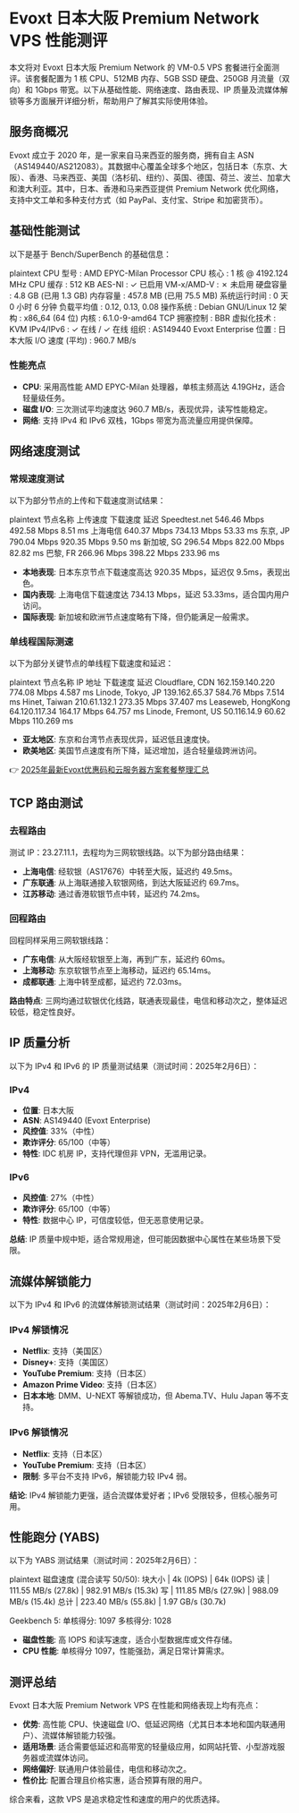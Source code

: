 # Evoxt 日本大阪 Premium Network VPS 性能测评

本文将对 Evoxt 日本大阪 Premium Network 的 VM-0.5 VPS 套餐进行全面测评。该套餐配置为 1 核 CPU、512MB 内存、5GB SSD 硬盘、250GB 月流量（双向）和 1Gbps 带宽。以下从基础性能、网络速度、路由表现、IP 质量及流媒体解锁等多方面展开详细分析，帮助用户了解其实际使用体验。

## 服务商概况

Evoxt 成立于 2020 年，是一家来自马来西亚的服务商，拥有自主 ASN（AS149440/AS212083）。其数据中心覆盖全球多个地区，包括日本（东京、大阪）、香港、马来西亚、美国（洛杉矶、纽约）、英国、德国、荷兰、波兰、加拿大和澳大利亚。其中，日本、香港和马来西亚提供 Premium Network 优化网络，支持中文工单和多种支付方式（如 PayPal、支付宝、Stripe 和加密货币）。

## 基础性能测试

以下是基于 Bench/SuperBench 的基础信息：

plaintext
CPU 型号          : AMD EPYC-Milan Processor
CPU 核心          : 1 核 @ 4192.124 MHz
CPU 缓存          : 512 KB
AES-NI            : ✓ 已启用
VM-x/AMD-V        : ✗ 未启用
硬盘容量          : 4.8 GB (已用 1.3 GB)
内存容量          : 457.8 MB (已用 75.5 MB)
系统运行时间       : 0 天 0 小时 6 分钟
负载平均值         : 0.12, 0.13, 0.08
操作系统          : Debian GNU/Linux 12
架构              : x86_64 (64 位)
内核              : 6.1.0-9-amd64
TCP 拥塞控制       : BBR
虚拟化技术         : KVM
IPv4/IPv6         : ✓ 在线 / ✓ 在线
组织              : AS149440 Evoxt Enterprise
位置              : 日本大阪
I/O 速度 (平均)    : 960.7 MB/s

### 性能亮点
- **CPU**: 采用高性能 AMD EPYC-Milan 处理器，单核主频高达 4.19GHz，适合轻量级任务。
- **磁盘 I/O**: 三次测试平均速度达 960.7 MB/s，表现优异，读写性能稳定。
- **网络**: 支持 IPv4 和 IPv6 双栈，1Gbps 带宽为高流量应用提供保障。

## 网络速度测试

### 常规速度测试
以下为部分节点的上传和下载速度测试结果：

plaintext
节点名称         上传速度      下载速度      延迟
Speedtest.net   546.46 Mbps   492.58 Mbps   8.51 ms
上海电信         640.37 Mbps   734.13 Mbps   53.33 ms
东京, JP        790.04 Mbps   920.35 Mbps   9.50 ms
新加坡, SG      296.54 Mbps   822.00 Mbps   82.82 ms
巴黎, FR        266.96 Mbps   398.22 Mbps   233.96 ms

- **本地表现**: 日本东京节点下载速度高达 920.35 Mbps，延迟仅 9.5ms，表现出色。
- **国内表现**: 上海电信下载速度达 734.13 Mbps，延迟 53.33ms，适合国内用户访问。
- **国际表现**: 新加坡和欧洲节点速度略有下降，但仍能满足一般需求。

### 单线程国际测速
以下为部分关键节点的单线程下载速度和延迟：

plaintext
节点名称                IP 地址            下载速度      延迟
Cloudflare, CDN        162.159.140.220   774.08 Mbps   4.587 ms
Linode, Tokyo, JP      139.162.65.37     584.76 Mbps   7.514 ms
Hinet, Taiwan          210.61.132.1      273.35 Mbps   37.407 ms
Leaseweb, HongKong     64.120.117.34     164.17 Mbps   64.757 ms
Linode, Fremont, US    50.116.14.9       60.62 Mbps    110.269 ms

- **亚太地区**: 东京和台湾节点表现优异，延迟低且速度快。
- **欧美地区**: 美国节点速度有所下降，延迟增加，适合轻量级跨洲访问。

👉 [2025年最新Evoxt优惠码和云服务器方案套餐整理汇总](https://bit.ly/evoxt)

## TCP 路由测试

### 去程路由
测试 IP：23.27.11.1，去程均为三网软银线路。以下为部分路由结果：
- **上海电信**: 经软银（AS17676）中转至大阪，延迟约 49.5ms。
- **广东联通**: 从上海联通接入软银网络，到达大阪延迟约 69.7ms。
- **江苏移动**: 通过香港软银节点中转，延迟约 74.2ms。

### 回程路由
回程同样采用三网软银线路：
- **广东电信**: 从大阪经软银至上海，再到广东，延迟约 60ms。
- **上海移动**: 东京软银节点至上海移动，延迟约 65.14ms。
- **成都联通**: 上海中转至成都，延迟约 72.03ms。

**路由特点**: 三网均通过软银优化线路，联通表现最佳，电信和移动次之，整体延迟较低，稳定性良好。

## IP 质量分析

以下为 IPv4 和 IPv6 的 IP 质量测试结果（测试时间：2025年2月6日）：

### IPv4
- **位置**: 日本大阪
- **ASN**: AS149440 (Evoxt Enterprise)
- **风控值**: 33%（中性）
- **欺诈评分**: 65/100（中等）
- **特性**: IDC 机房 IP，支持代理但非 VPN，无滥用记录。

### IPv6
- **风控值**: 27%（中性）
- **欺诈评分**: 65/100（中等）
- **特性**: 数据中心 IP，可信度较低，但无恶意使用记录。

**总结**: IP 质量中规中矩，适合常规用途，但可能因数据中心属性在某些场景下受限。

## 流媒体解锁能力

以下为 IPv4 和 IPv6 的流媒体解锁测试结果（测试时间：2025年2月6日）：

### IPv4 解锁情况
- **Netflix**: 支持（美国区）
- **Disney+**: 支持（美国区）
- **YouTube Premium**: 支持（日本区）
- **Amazon Prime Video**: 支持（日本区）
- **日本本地**: DMM、U-NEXT 等解锁成功，但 Abema.TV、Hulu Japan 等不支持。

### IPv6 解锁情况
- **Netflix**: 支持（日本区）
- **YouTube Premium**: 支持（日本区）
- **限制**: 多平台不支持 IPv6，解锁能力较 IPv4 弱。

**结论**: IPv4 解锁能力更强，适合流媒体爱好者；IPv6 受限较多，但核心服务可用。

## 性能跑分 (YABS)

以下为 YABS 测试结果（测试时间：2025年2月6日）：

plaintext
磁盘速度 (混合读写 50/50):
块大小 | 4k       (IOPS) | 64k      (IOPS)
读     | 111.55 MB/s (27.8k) | 982.91 MB/s (15.3k)
写     | 111.85 MB/s (27.9k) | 988.09 MB/s (15.4k)
总计   | 223.40 MB/s (55.8k) | 1.97 GB/s (30.7k)

Geekbench 5:
单核得分: 1097
多核得分: 1028

- **磁盘性能**: 高 IOPS 和读写速度，适合小型数据库或文件存储。
- **CPU 性能**: 单核得分 1097，性能强劲，满足日常计算需求。

## 测评总结

Evoxt 日本大阪 Premium Network VPS 在性能和网络表现上均有亮点：
- **优势**: 高性能 CPU、快速磁盘 I/O、低延迟网络（尤其日本本地和国内联通用户）、流媒体解锁能力较强。
- **适用场景**: 适合需要低延迟和高带宽的轻量级应用，如网站托管、小型游戏服务器或流媒体访问。
- **网络偏好**: 联通用户体验最佳，电信和移动次之。
- **性价比**: 配置合理且价格实惠，适合预算有限的用户。

综合来看，这款 VPS 是追求稳定性和速度的用户的优质选择。